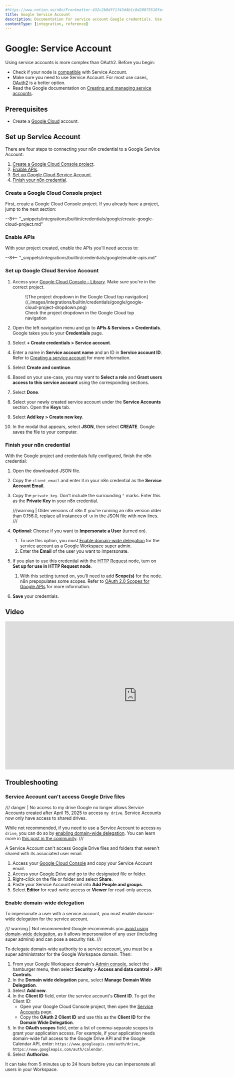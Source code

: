 ```yaml
---
#https://www.notion.so/n8n/Frontmatter-432c2b8dff1f43d4b1c8d20075510fe4
title: Google Service Account
description: Documentation for service account Google credentials. Use these credentials to authenticate Google in n8n, a workflow automation platform.
contentType: [integration, reference]
---
```


# Google: Service Account

Using service accounts is more complex than OAuth2. Before you begin:

* Check if your node is [compatible](/integrations/builtin/credentials/google/index.md#compatible-nodes) with Service Account.
* Make sure you need to use Service Account. For most use cases, [OAuth2](/integrations/builtin/credentials/google/oauth-single-service.md) is a better option.
* Read the Google documentation on [Creating and managing service accounts](https://cloud.google.com/iam/docs/creating-managing-service-accounts).

## Prerequisites

* Create a [Google Cloud](https://cloud.google.com/) account.

## Set up Service Account

There are four steps to connecting your n8n credential to a Google Service Account:

1. [Create a Google Cloud Console project](#create-a-google-cloud-console-project).
1. [Enable APIs](#enable-apis).
1. [Set up Google Cloud Service Account](#set-up-google-cloud-service-account).
1. [Finish your n8n credential](#finish-your-n8n-credential).

### Create a Google Cloud Console project

First, create a Google Cloud Console project. If you already have a project, jump to the next section:

--8<-- "_snippets/integrations/builtin/credentials/google/create-google-cloud-project.md"

### Enable APIs

With your project created, enable the APIs you'll need access to:

--8<-- "_snippets/integrations/builtin/credentials/google/enable-apis.md"

### Set up Google Cloud Service Account

1. Access your [Google Cloud Console - Library](https://console.cloud.google.com/apis/library). Make sure you're in the correct project.

	<figure markdown="span">
	![The project dropdown in the Google Cloud top navigation](/_images/integrations/builtin/credentials/google/google-cloud-project-dropdown.png)
	<figcaption>Check the project dropdown in the Google Cloud top navigation</figcaption>
	</figure>

1. Open the left navigation menu and go to **APIs & Services > Credentials**. Google takes you to your **Credentials** page.
2. Select **+ Create credentials > Service account**.
3. Enter a name in **Service account name** and an ID in **Service account ID**. Refer to [Creating a service account](https://cloud.google.com/iam/docs/creating-managing-service-accounts?hl=en#creating) for more information.
4. Select **Create and continue**.
5. Based on your use-case, you may want to **Select a role** and **Grant users access to this service account**  using the corresponding sections.
6. Select **Done**.
7. Select your newly created service account under the **Service Accounts** section. Open the **Keys** tab.
8. Select **Add key > Create new key**.
9. In the modal that appears, select **JSON**, then select **CREATE**. Google saves the file to your computer.

### Finish your n8n credential

With the Google project and credentials fully configured, finish the n8n credential:

1. Open the downloaded JSON file.
2. Copy the `client_email` and enter it in your n8n credential as the **Service Account Email**.
3. Copy the `private_key`. Don't include the surrounding `"` marks. Enter this as the **Private Key** in your n8n credential.

	///warning | Older versions of n8n
	If you're running an n8n version older than 0.156.0, replace all instances of `\n` in the JSON file with new lines.
	///

4. **Optional**: Choose if you want to [**Impersonate a User**](https://developers.google.com/identity/protocols/oauth2/service-account#delegatingauthority) (turned on).
    1. To use this option, you must [Enable domain-wide delegation](#enable-domain-wide-delegation) for the service account as a Google Workspace super admin.
	1. Enter the **Email** of the user you want to impersonate.
5. If you plan to use this credential with the [HTTP Request](/integrations/builtin/core-nodes/n8n-nodes-base.httprequest/index.md) node, turn on **Set up for use in HTTP Request node**.
	1. With this setting turned on, you'll need to add **Scope(s)** for the node. n8n prepopulates some scopes. Refer to [OAuth 2.0 Scopes for Google APIs](https://developers.google.com/identity/protocols/oauth2/scopes) for more information.
6. **Save** your credentials.

## Video

<div class="video-container">
<iframe width="840" height="472.5" src="https://www.youtube.com/embed/FzQzGODb5Gk?si=YR9vDaTet8vsj-y2" frameborder="0" allow="accelerometer; autoplay; clipboard-write; encrypted-media; gyroscope; picture-in-picture" allowfullscreen></iframe>
</div>

## Troubleshooting

### Service Account can't access Google Drive files

<!-- vale from-microsoft.FirstPerson = NO -->
/// danger | No access to my drive
Google no longer allows Service Accounts created after April 15, 2025 to access `my drive`. Service Accounts now only have access to shared drives.

While not recommended, if you need to use a Service Account to access `my drive`, you can do so by [enabling domain-wide delegation](#enable-domain-wide-delegation). You can learn more in [this post in the community](https://community.n8n.io/t/please-please-help-upload-file-google-drive-node-with-service-account-not-working/147750/15).
///
<!-- vale from-microsoft.FirstPerson = YES -->

A Service Account can't access Google Drive files and folders that weren't shared with its associated user email.

1. Access your [Google Cloud Console](https://console.cloud.google.com) and copy your Service Account email.
2. Access your [Google Drive](https://drive.google.com) and go to the designated file or folder.
3. Right-click on the file or folder and select **Share**.
4. Paste your Service Account email into **Add People and groups**.
5. Select **Editor** for read-write access or **Viewer** for read-only access.

### Enable domain-wide delegation

To impersonate a user with a service account, you must enable domain-wide delegation for the service account.

/// warning | Not recommended
Google recommends you [avoid using domain-wide delegation](https://cloud.google.com/iam/docs/best-practices-service-accounts#domain-wide-delegation), as it allows impersonation of any user (including super admins) and can pose a security risk.
///

To delegate domain-wide authority to a service account, you must be a super administrator for the Google Workspace domain. Then:

1. From your Google Workspace domain's [Admin console](https://admin.google.com/), select the hamburger menu, then select **Security > Access and data control > API Controls**.
2. In the **Domain wide delegation** pane, select **Manage Domain Wide Delegation**.
3. Select **Add new**.
4. In the **Client ID** field, enter the service account's **Client ID**. To get the Client ID:
    * Open your Google Cloud Console project, then open the [Service Accounts](https://console.cloud.google.com/iam-admin/serviceaccounts) page.
    * Copy the **OAuth 2 Client ID** and use this as the **Client ID** for the **Domain Wide Delegation**.
5. In the **OAuth scopes** field, enter a list of comma-separate scopes to grant your application access. For example, if your application needs domain-wide full access to the Google Drive API and the Google Calendar API, enter: `https://www.googleapis.com/auth/drive, https://www.googleapis.com/auth/calendar`.
6. Select **Authorize**.

It can take from 5 minutes up to 24 hours before you can impersonate all users in your Workspace.
